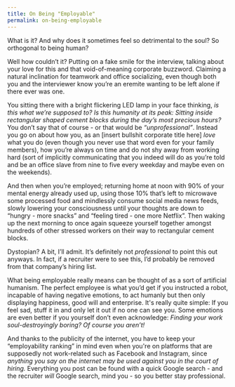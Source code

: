 ```yaml
---
title: On Being "Employable"
permalink: on-being-employable
---
```


What is it? And why does it sometimes feel so detrimental to the soul? So orthogonal to being human?

Well how couldn’t it? Putting on a fake smile for the interview, talking about your love for this and that void-of-meaning corporate buzzword. Claiming a natural inclination for teamwork and office socializing, even though both you and the interviewer know you’re an eremite wanting to be left alone if there ever was one. 

You sitting there with a bright flickering LED lamp in your face thinking, _is this what we’re supposed to? Is this humanity at its peak: Sitting inside rectangular shaped cement blocks during the day’s most precious hours?_ You don’t say that of course - or that would be _“unprofessional”_. Instead you go on about how you, as an [insert bullshit corporate title here] _love_ what you do (even though you never use that word even for your family members), how you’re always on time and do not shy away from working hard (sort of implicitly communicating that you indeed will do as you’re told and be an office slave from nine to five every weekday and maybe even on the weekends).

And then when you’re employed; returning home at noon with 90% of your mental energy already used up, using those 10% that’s left to microwave some processed food and mindlessly consume social media news feeds, slowly lowering your consciousness until your thoughts are down to “hungry - more snacks” and “feeling tired - one more Netflix”. Then waking up the next morning to once again squeeze yourself together amongst hundreds of other stressed workers on their way to rectangular cement blocks.

Dystopian? A bit, I’ll admit. It’s definitely not _professional_ to point this out anyways. In fact, if a recruiter were to see this, I’d probably be removed from that company’s hiring list. 

What being employable really means can be thought of as a sort of artificial humanism. The perfect employee is what you’d get if you instructed a robot, incapable of having negative emotions, to act humanly but then only displaying happiness, good will and enterprise. It's really quite simple: If you feel sad, stuff it in and only let it out if no one can see you. Some emotions are even better if you yourself don’t even acknowledge: _Finding your work soul-destroyingly boring? Of course you aren’t!_

And thanks to the publicity of the internet, you have to keep your “employability ranking” in mind even when you're on platforms that are supposedly not work-related such as Facebook and Instagram, since _anything you say on the internet may be used against you in the court of hiring._ Everything you post can be found with a quick Google search - and the recruiter _will_ Google search, mind you - so you better stay professional.
